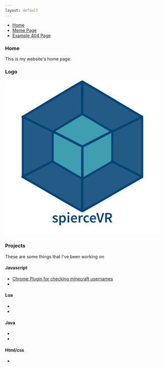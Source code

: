 ```yaml
---
layout: default
---
```

* [Home](./index.md)
* [Meme Page](./meme-page.md)
* [Example 404 Page](./another-page.html)

### Home
  This is my website's home page.

### Logo

![Octocat](https://github.com/spierceVR/spierceVR.github.io/blob/master/_images/logo.png?raw=true)





### Projects
These are some things that I've been working on

#### Javascript 
* [Chrome Plugin for checking minecraft usernames](shorturl.at/fhlop)
*

#### Lua
*
*

#### Java
*
*

#### Html/css
*


